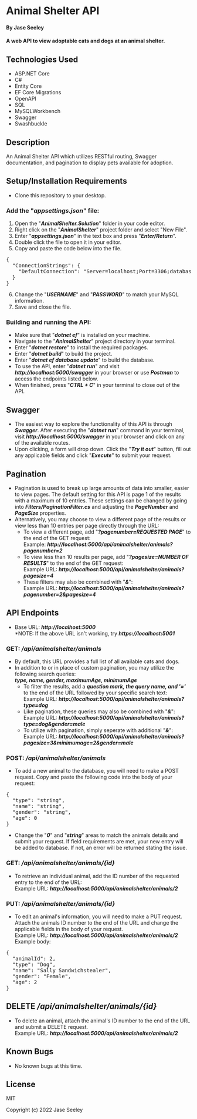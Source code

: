 # Animal Shelter API

#### By Jase Seeley

#### A web API to view adoptable cats and dogs at an animal shelter.

## Technologies Used
* ASP.NET Core
* C#
* Entity Core
* EF Core Migrations
* OpenAPI
* SQL
* MySQLWorkbench
* Swagger
* Swashbuckle

## Description

An Animal Shelter API which utilizes RESTful routing, Swagger documentation, and pagination to display pets available for adoption.

## Setup/Installation Requirements

* Clone this repository to your desktop.

### Add the "***appsettings.json***" file:
1. Open the "***AnimalShelter.Solution***" folder in your code editor.
2. Right click on the "***AnimalShelter***" project folder and select "New File".
3. Enter "***appsettings.json***" in the text box and press "***Enter/Return***".
4. Double click the file to open it in your editor.
5. Copy and paste the code below into the file.
<pre>{  
  "ConnectionStrings": {  
    "DefaultConnection": "Server=localhost;Port=3306;database=jase_seeley;uid=[YOUR-USERNAME-HERE];pwd=[YOUR-PASSWORD-HERE];"  
  }  
}</pre>
6. Change the "***USERNAME***" and "***PASSWORD***" to match your MySQL information.
7. Save and close the file.

### Building and running the API:
* Make sure that "***dotnet ef***" is installed on your machine.
* Navigate to the "***AnimalShelter***" project directory in your terminal.
* Enter "***dotnet restore***" to install the required packages.
* Enter "***dotnet build***" to build the project.
* Enter "***dotnet ef database update***" to build the database.
* To use the API, enter "***dotnet run***" and visit ***http://localhost:5000/swagger*** in your browser or use ***Postman*** to access the endpoints listed below.
* When finished, press "***CTRL + C***" in your terminal to close out of the API.

## Swagger
* The easiest way to explore the functionality of this API is through ***Swagger***. After executing the "***dotnet run***" command in your terminal, visit ***http://localhost:5000/swagger*** in your browser and click on any of the available routes.
* Upon clicking, a form will drop down. Click the "***Try it out***" button, fill out any applicable fields and click "***Execute***" to submit your request.  

## Pagination
* Pagination is used to break up large amounts of data into smaller, easier to view pages. The default setting for this API is page 1 of the results with a maximum of 10 entries. These settings can be changed by going into ***Filters/PaginationFilter.cs*** and adjusting the ***PageNumber*** and ***PageSize*** properties.
* Alternatively, you may choose to view a different page of the results or view less than 10 entries per page directly through the URL:<ul>  
* To view a different page, add "***?pagenumber=REQUESTED PAGE***" to the end of the GET request:   
Example: ***http://localhost:5000/api/animalshelter/animals?pagenumber=2***   
* To view less than 10 results per page, add "***?pagesize=NUMBER OF RESULTS***" to the end of the GET request:   
Example URL: ***http://localhost:5000/api/animalshelter/animals?pagesize=4***
* These filters may also be combined with "***&***":   
Example URL: ***http://localhost:5000/api/animalshelter/animals?pagenumber=2&pagesize=4***</ul>


## API Endpoints
* Base URL: ***http://localhost:5000***    
*NOTE: If the above URL isn't working, try ***https://localhost:5001***
### **GET:** ***/api/animalshelter/animals***
* By default, this URL provides a full list of all available cats and dogs.
* In addition to or in place of custom pagination, you may utilize the following search queries:   
***type, name, gender, maximumAge, minimumAge***<ul>
* To filter the results, add a ***question mark, the query name, and '='*** to the end of the URL followed by your specific search text:   
Example URL: ***http://localhost:5000/api/animalshelter/animals?type=dog***
* Like pagination, these queries may also be combined with "***&***":   
Example URL: ***http://localhost:5000/api/animalshelter/animals?type=dog&gender=male***   
* To utilize with pagination, simply seperate with additional "***&***":   
Example URL: ***http://localhost:5000/api/animalshelter/animals?pagesize=3&minimumage=2&gender=male***</ul>

### **POST:** ***/api/animalshelter/animals***
* To add a new animal to the database, you will need to make a POST request. Copy and paste the following code into the body of your request:
<pre>{
  "type": "string",
  "name": "string",
  "gender": "string",
  "age": 0
}</pre>
* Change the "***0***" and "***string***" areas to match the animals details and submit your request. If field requirements are met, your new entry will be added to database. If not, an error will be returned stating the issue.

### **GET:** ***/api/animalshelter/animals/{id}***
* To retrieve an individual animal, add the ID number of the requested entry to the end of the URL:  
Example URL: ***http://localhost:5000/api/animalshelter/animals/2***

### **PUT:** ***/api/animalshelter/animals/{id}***
* To edit an animal's information, you will need to make a PUT request. Attach the animals ID number to the end of the URL and change the applicable fields in the body of your request.   
Example URL: ***http://localhost:5000/api/animalshelter/animals/2***   
Example body:
<pre>{
  "animalId": 2,
  "type": "Dog",
  "name": "Sally Sandwichstealer",
  "gender": "Female",
  "age": 2
}</pre>

## **DELETE** ***/api/animalshelter/animals/{id}***
* To delete an animal, attach the animal's ID number to the end of the URL and submit a DELETE request.  
Example URL: ***http://localhost:5000/api/animalshelter/animals/2*** 


## Known Bugs

* No known bugs at this time.

## License

MIT

Copyright (c) 2022 Jase Seeley